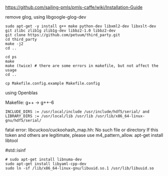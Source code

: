 https://github.com/sailing-pmls/pmls-caffe/wiki/Installation-Guide

remove glog, using libgoogle-glog-dev
```
sudo apt-get -y install g++ make python-dev libxml2-dev libxslt-dev git zlibc zlib1g zlib1g-dev libbz2-1.0 libbz2-dev
git clone https://github.com/petuum/third_party.git
cd third_party
make -j2
cd ..
```
```
cd ps
make
make (twice) # there are some errors in makefile, but not affect the usage
cd ..
```
```
cp Makefile.config.example Makefile.config
```
using Openblas

Makefile: g++ -> g++-6

```
INCLUDE_DIRS := /usr/local/include /usr/include/hdf5/serial/ and
LIBRARY_DIRS := /usr/local/lib /usr/lib /usr/lib/x86_64-linux-gnu/hdf5/serial/
```
fatal error: libcuckoo/cuckoohash_map.hh: No such file or directory
If this token and others are legitimate, please use m4_pattern_allow.  apt-get install libtool

#std::isinf
```
# sudo apt-get install libnuma-dev 
sudo apt-get install libyaml-cpp-dev
sudo ln -sf /lib/x86_64-linux-gnu/libuuid.so.1 /usr/lib/libuuid.so
```
